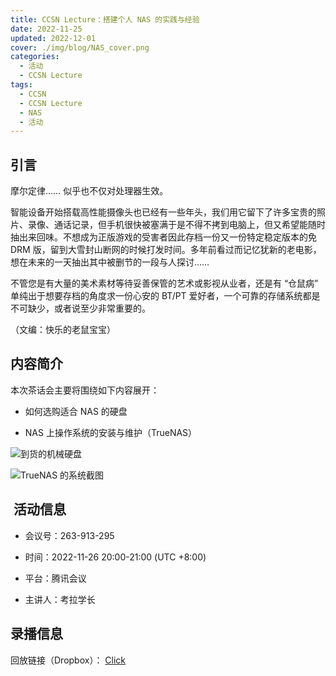 ```yaml
---
title: CCSN Lecture：搭建个人 NAS 的实践与经验
date: 2022-11-25
updated: 2022-12-01
cover: ./img/blog/NAS_cover.png
categories:
  - 活动
  - CCSN Lecture
tags: 
  - CCSN
  - CCSN Lecture
  - NAS
  - 活动
---
```


## 引言

摩尔定律…… 似乎也不仅对处理器生效。

智能设备开始搭载高性能摄像头也已经有一些年头，我们用它留下了许多宝贵的照片、录像、通话记录，但手机很快被塞满于是不得不拷到电脑上，但又希望能随时抽出来回味。不想成为正版游戏的受害者因此存档一份又一份特定稳定版本的免 DRM 版，留到大雪封山断网的时候打发时间。多年前看过而记忆犹新的老电影，想在未来的一天抽出其中被删节的一段与人探讨……

不管您是有大量的美术素材等待妥善保管的艺术或影视从业者，还是有 “仓鼠病” 单纯出于想要存档的角度求一份心安的 BT/PT 爱好者，一个可靠的存储系统都是不可缺少，或者说至少非常重要的。

<!-- more -->

（文编：快乐的老鼠宝宝）  

## 内容简介

本次茶话会主要将围绕如下内容展开：

* 如何选购适合 NAS 的硬盘

* NAS 上操作系统的安装与维护（TrueNAS）

![到货的机械硬盘](./img/blog/NAS\_1.jpg)

![TrueNAS 的系统截图](./img/blog/NAS\_2.jpg)

##  活动信息

* 会议号：263-913-295

* 时间：2022-11-26 20:00-21:00 (UTC +8:00)

* 平台：腾讯会议

* 主讲人：考拉学长

## 录播信息

回放链接（Dropbox）： [Click](https://www.dropbox.com/s/9gzlkaphcyemwc4/CCSN_Lecture[01]-%E6%90%AD%E5%BB%BA%E4%B8%AA%E4%BA%BANAS.mp4)
